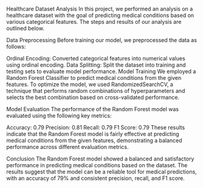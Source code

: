 Healthcare Dataset Analysis
In this project, we performed an analysis on a healthcare dataset with the goal of predicting medical conditions based on various categorical features. The steps and results of our analysis are outlined below.

Data Preprocessing
Before training our model, we preprocessed the data as follows:

Ordinal Encoding: Converted categorical features into numerical values using ordinal encoding.
Data Splitting: Split the dataset into training and testing sets to evaluate model performance.
Model Training
We employed a Random Forest Classifier to predict medical conditions from the given features. To optimize the model, we used RandomizedSearchCV, a technique that performs random combinations of hyperparameters and selects the best combination based on cross-validated performance.

Model Evaluation
The performance of the Random Forest model was evaluated using the following key metrics:

Accuracy: 0.79
Precision: 0.81
Recall: 0.79
F1 Score: 0.79
These results indicate that the Random Forest model is fairly effective at predicting medical conditions from the given features, demonstrating a balanced performance across different evaluation metrics.

Conclusion
The Random Forest model showed a balanced and satisfactory performance in predicting medical conditions based on the dataset. The results suggest that the model can be a reliable tool for medical predictions, with an accuracy of 79% and consistent precision, recall, and F1 score.
